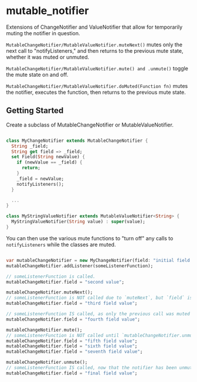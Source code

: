 # mutable_notifier

Extensions of ChangeNotifier and ValueNotifier that allow for temporarily muting the notifier in question.

`MutableChangeNotifier/MutableValueNotifier.muteNext()` mutes only the next call to "notifyListeners," and then
returns to the previous mute state, whether it was muted or unmuted.

`MutableChangeNotifier/MutableValueNotifier.mute() and .unmute()` toggle the mute state on and off.

`MutableChangeNotifier/MutableValueNotifier.doMuted(Function fn)` mutes the notifier, executes the function, then
returns to the previous mute state.

## Getting Started

Create a subclass of MutableChangeNotifier or MutableValueNotifier.

```dart

class MyChangeNotifier extends MutableChangeNotifier {
  String _field;
  String get field => _field;
  set Field(String newValue) {
    if (newValue == _field) {
      return;
    }
    _field = newValue;
    notifyListeners();
  }

  ...
}

class MyStringValueNotifier extends MutableValueNotifier<String> {
  MyStringValueNotifier(String value) : super(value);
}
```

You can then use the various mute functions to "turn off" any calls to `notifyListeners` while the
classes are muted.

```dart

var mutableChangeNotifier = new MyChangeNotifier(field: "initial field value");
mutableChangeNotifier.addListener(someListenerFunction);

// someListenerFunction is called.
mutableChangeNotifier.field = "second value";

mutableChangeNotifier.muteNext();
// someListenerFunction is NOT called due to `muteNext`, but `field` is still updated.
mutableChangeNotifier.field = "third field value";

// someListenerFunction IS called, as only the previous call was muted by `muteNext`.
mutableChangeNotifier.field = "fourth field value";

mutableChangeNotifier.mute();
// someListenerFunction is NOT called until `mutableChangeNotifier.unmute()` is invoked.
mutableChangeNotifier.field = "fifth field value";
mutableChangeNotifier.field = "sixth field value";
mutableChangeNotifier.field = "seventh field value";

mutableChangeNotifier.unmute();
// someListenerFunction IS called, now that the notifier has been unmuted.
mutableChangeNotifier.field = "final field value";